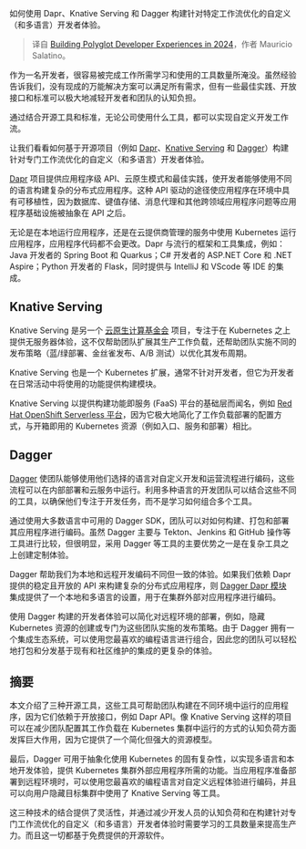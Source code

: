 
<!--
title: 构建2024年的多语言开发者体验
cover: https://cdn.thenewstack.io/media/2024/03/cda19fdc-letters-5570359_1280.jpg
-->

如何使用 Dapr、Knative Serving 和 Dagger 构建针对特定工作流优化的自定义（和多语言）开发者体验。

> 译自 [Building Polyglot Developer Experiences in 2024](https://thenewstack.io/building-polyglot-developer-experiences-in-2024/)，作者 Mauricio Salatino。

作为一名开发者，很容易被完成工作所需学习和使用的工具数量所淹没。虽然经验告诉我们，没有现成的万能解决方案可以满足所有需求，但有一些最佳实践、开放接口和标准可以极大地减轻开发者和团队的认知负担。

通过结合开源工具和标准，无论公司使用什么工具，都可以实现自定义开发工作流。

让我们看看如何基于开源项目（例如 [Dapr](https://thenewstack.io/microsofts-open-source-dapr-could-help-developers-build-agnostic-microservice-applications/)、[Knative Serving](https://thenewstack.io/knative-applies-to-join-kubernetes-community-at-cncf/) 和 [Dagger](https://thenewstack.io/solomon-hykes-dagger-brings-the-promise-of-docker-to-ci-cd/)）构建针对专门工作流优化的自定义（和多语言）开发者体验。

[Dapr](https://dapr.io) 项目提供应用程序级 API、云原生模式和最佳实践，使开发者能够使用不同的语言构建复杂的分布式应用程序。这种 API 驱动的途径使应用程序在环境中具有可移植性，因为数据库、键值存储、消息代理和其他跨领域应用程序问题等应用程序基础设施被抽象在 API 之后。

无论是在本地运行应用程序，还是在云提供商管理的服务中使用 Kubernetes 运行应用程序，应用程序代码都不会更改。Dapr 与流行的框架和工具集成，例如：Java 开发者的 Spring Boot 和 Quarkus；C# 开发者的 ASP.NET Core 和 .NET Aspire；Python 开发者的 Flask，同时提供与 IntelliJ 和 VScode 等 IDE 的集成。

## Knative Serving

Knative Serving 是另一个 [云原生计算基金会](https://cncf.io/?utm_content=inline+mention) 项目，专注于在 Kubernetes 之上提供无服务器体验，这不仅帮助团队扩展其生产工作负载，还帮助团队实施不同的发布策略（蓝/绿部署、金丝雀发布、A/B 测试）以优化其发布周期。

Knative Serving 也是一个 Kubernetes 扩展，通常不针对开发者，但它为开发者在日常活动中将使用的功能提供构建模块。

Knative Serving 以提供构建功能即服务 (FaaS) 平台的基础层而闻名，例如 [Red Hat OpenShift Serverless 平台](https://www.openshift.com/try?utm_content=inline+mention)，因为它极大地简化了工作负载部署的配置方式，与开箱即用的 Kubernetes 资源（例如入口、服务和部署）相比。

## Dagger

[Dagger](https://dagger.io) 使团队能够使用他们选择的语言对自定义开发和运营流程进行编码，这些流程可以在内部部署和云服务中运行。利用多种语言的开发团队可以结合这些不同的工具，以确保他们专注于开发任务，而不是学习如何组合多个工具。

通过使用大多数语言中可用的 Dagger SDK，团队可以对如何构建、打包和部署其应用程序进行编码。虽然 Dagger 主要与 Tekton、Jenkins 和 GitHub 操作等工具进行比较，但很明显，采用 Dagger 等工具的主要优势之一是在复杂工具之上创建定制体验。

Dagger 帮助我们为本地和远程开发编码不同但一致的体验。如果我们依赖 Dapr 提供的稳定且开放的 API 来构建复杂的分布式应用程序，则 [Dagger Dapr 模块](https://www.google.com/url?q=https://daggerverse.dev/mod/github.com/marcosnils/daggerverse/dapr@18ab6cf84f5a783a2c72629eea6ed9e9f728c71e&sa=D&source=docs&ust=1708464005151302&usg=AOvVaw3tZ2W3PFJh184p6L7MYM1c) 集成提供了一个本地和多语言的设置，用于在集群外部对应用程序进行编码。

使用 Dagger 构建的开发者体验可以简化对远程环境的部署，例如，隐藏 Kubernetes 资源的创建或专门为这些团队实施的发布策略。由于 Dagger 拥有一个集成生态系统，可以使用您最喜欢的编程语言进行组合，因此您的团队可以轻松地打包和分发基于现有和社区维护的集成的更复杂的体验。

## 摘要

本文介绍了三种开源工具，这些工具可帮助团队构建在不同环境中运行的应用程序，因为它们依赖于开放接口，例如 Dapr API。像 Knative Serving 这样的项目可以在减少团队配置其工作负载在 Kubernetes 集群中运行的方式的认知负荷方面发挥巨大作用，因为它提供了一个简化但强大的资源模型。

最后，Dagger 可用于抽象化使用 Kubernetes 的固有复杂性，以实现多语言和本地开发体验，提供 Kubernetes 集群外部应用程序所需的功能。当应用程序准备部署到远程环境时，可以使用您最喜欢的编程语言对自定义远程体验进行编码，并且可以向用户隐藏目标集群中使用了 Knative Serving 等工具。

这三种技术的结合提供了灵活性，并通过减少开发人员的认知负荷和在构建针对专门工作流优化的自定义（和多语言）开发者体验时需要学习的工具数量来提高生产力。而且这一切都基于免费提供的开源软件。
